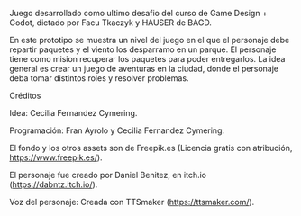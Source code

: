 Juego desarrollado como ultimo desafio del curso de Game Design + Godot, dictado por Facu Tkaczyk y HAUSER de BAGD.

En este prototipo se muestra un nivel del juego en el que el personaje debe repartir paquetes y el viento los desparramo en un parque. El personaje tiene como mision recuperar los paquetes para poder entregarlos. 
La idea general es crear un juego de aventuras en la ciudad, donde el personaje deba tomar distintos roles y resolver problemas. 

Créditos

Idea: Cecilia Fernandez Cymering.

Programación: Fran Ayrolo y Cecilia Fernandez Cymering.

El fondo y los otros assets son de Freepik.es (Licencia gratis con atribución, https://www.freepik.es/).

El personaje fue creado por Daniel Benitez, en itch.io (https://dabntz.itch.io/).

Voz del personaje: Creada con TTSmaker (https://ttsmaker.com/).


